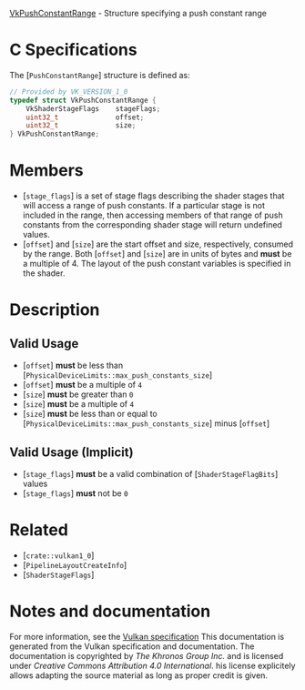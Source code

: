 [VkPushConstantRange](https://www.khronos.org/registry/vulkan/specs/1.3-extensions/man/html/VkPushConstantRange.html) - Structure specifying a push constant range

# C Specifications
The [`PushConstantRange`] structure is defined as:
```c
// Provided by VK_VERSION_1_0
typedef struct VkPushConstantRange {
    VkShaderStageFlags    stageFlags;
    uint32_t              offset;
    uint32_t              size;
} VkPushConstantRange;
```

# Members
- [`stage_flags`] is a set of stage flags describing the shader stages that will access a range of push constants. If a particular stage is not included in the range, then accessing members of that range of push constants from the corresponding shader stage will return undefined values.
- [`offset`] and [`size`] are the start offset and size, respectively, consumed by the range. Both [`offset`] and [`size`] are in units of bytes and  **must**  be a multiple of 4. The layout of the push constant variables is specified in the shader.

# Description
## Valid Usage
-  [`offset`] **must**  be less than [`PhysicalDeviceLimits::max_push_constants_size`]
-  [`offset`] **must**  be a multiple of `4`
-  [`size`] **must**  be greater than `0`
-  [`size`] **must**  be a multiple of `4`
-  [`size`] **must**  be less than or equal to [`PhysicalDeviceLimits::max_push_constants_size`] minus [`offset`]

## Valid Usage (Implicit)
-  [`stage_flags`] **must**  be a valid combination of [`ShaderStageFlagBits`] values
-  [`stage_flags`] **must**  not be `0`

# Related
- [`crate::vulkan1_0`]
- [`PipelineLayoutCreateInfo`]
- [`ShaderStageFlags`]

# Notes and documentation
For more information, see the [Vulkan specification](https://www.khronos.org/registry/vulkan/specs/1.3-extensions/html/vkspec.html)
This documentation is generated from the Vulkan specification and documentation.
The documentation is copyrighted by *The Khronos Group Inc.* and is licensed under *Creative Commons Attribution 4.0 International*.
his license explicitely allows adapting the source material as long as proper credit is given.
        